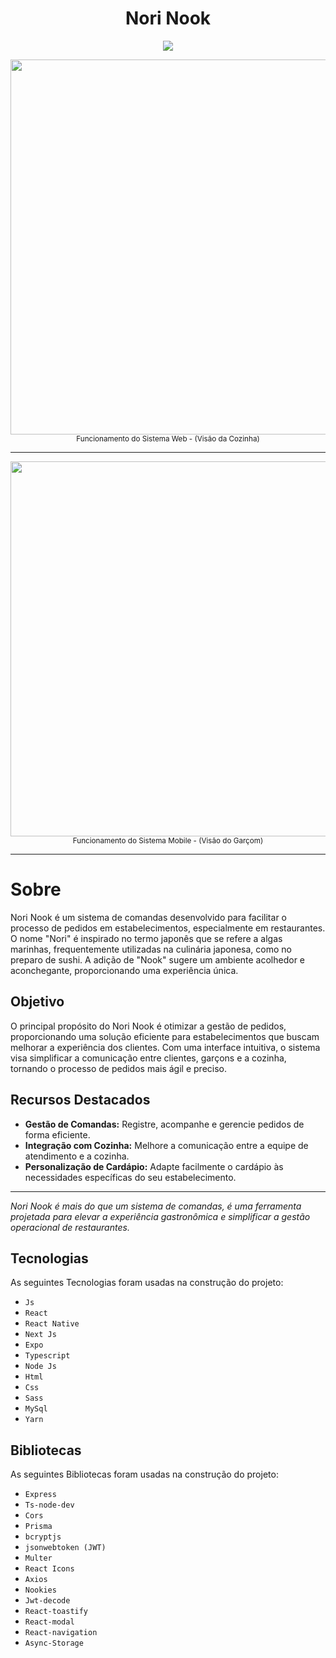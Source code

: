 <h1 align="center">
    Nori Nook
</h1>


<p align="center">
    <img src="http://img.shields.io/static/v1?label=STATUS&message=FINALIZADO&color=GREEN&style=for-the-badge"/>
</p>


<p align="center">
  <img src="https://github.com/kengiiGMs/Nori_Nook/assets/80048095/153b95f7-9ecf-421b-b929-8a96f77893cd"  height="600" /></br>
  <sub>Funcionamento do Sistema Web - (Visão da Cozinha)</sub>
</p>

<hr>

<p align="center">
  <img src="https://github.com/kengiiGMs/Nori_Nook/assets/80048095/72a7b9a2-2ffd-4020-9f84-25b7f6f944bd"  height="600" /></br>
  <sub>Funcionamento do Sistema Mobile - (Visão do Garçom)  </sub>
</p>

<p align="center">
    
</p>

<hr>

# Sobre

Nori Nook é um sistema de comandas desenvolvido para facilitar o processo de pedidos em estabelecimentos, especialmente em restaurantes. O nome "Nori" é inspirado no termo japonês que se refere a algas marinhas, frequentemente utilizadas na culinária japonesa, como no preparo de sushi. A adição de "Nook" sugere um ambiente acolhedor e aconchegante, proporcionando uma experiência única.

## Objetivo

O principal propósito do Nori Nook é otimizar a gestão de pedidos, proporcionando uma solução eficiente para estabelecimentos que buscam melhorar a experiência dos clientes. Com uma interface intuitiva, o sistema visa simplificar a comunicação entre clientes, garçons e a cozinha, tornando o processo de pedidos mais ágil e preciso.

## Recursos Destacados

- **Gestão de Comandas:** Registre, acompanhe e gerencie pedidos de forma eficiente.
- **Integração com Cozinha:** Melhore a comunicação entre a equipe de atendimento e a cozinha.
- **Personalização de Cardápio:** Adapte facilmente o cardápio às necessidades específicas do seu estabelecimento.
<hr>

<em>Nori Nook é mais do que um sistema de comandas, é uma ferramenta projetada para elevar a experiência gastronômica e simplificar a gestão operacional de restaurantes.</em>

## Tecnologias
As seguintes Tecnologias foram usadas na construção do projeto:
- `Js`
- `React`
- `React Native`
- `Next Js`
- `Expo`
- `Typescript`
- `Node Js`
- `Html`
- `Css`
- `Sass`
- `MySql`
- `Yarn`

## Bibliotecas 
As seguintes Bibliotecas foram usadas na construção do projeto:
- `Express` 
- `Ts-node-dev`
- `Cors`
- `Prisma`
- `bcryptjs`
- `jsonwebtoken (JWT)`
- `Multer`
- `React Icons`
- `Axios` 
- `Nookies` 
- `Jwt-decode`
- `React-toastify`
- `React-modal`
- `React-navigation`
- `Async-Storage`

